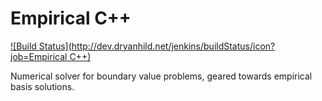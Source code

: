 Empirical C++
============

[![Build Status](http://dev.dryanhild.net/jenkins/buildStatus/icon?job=Empirical C++)](http://dev.dryanhild.net/jenkins/job/Empirical%20C++/)

Numerical solver for boundary value problems, geared towards empirical basis solutions.

